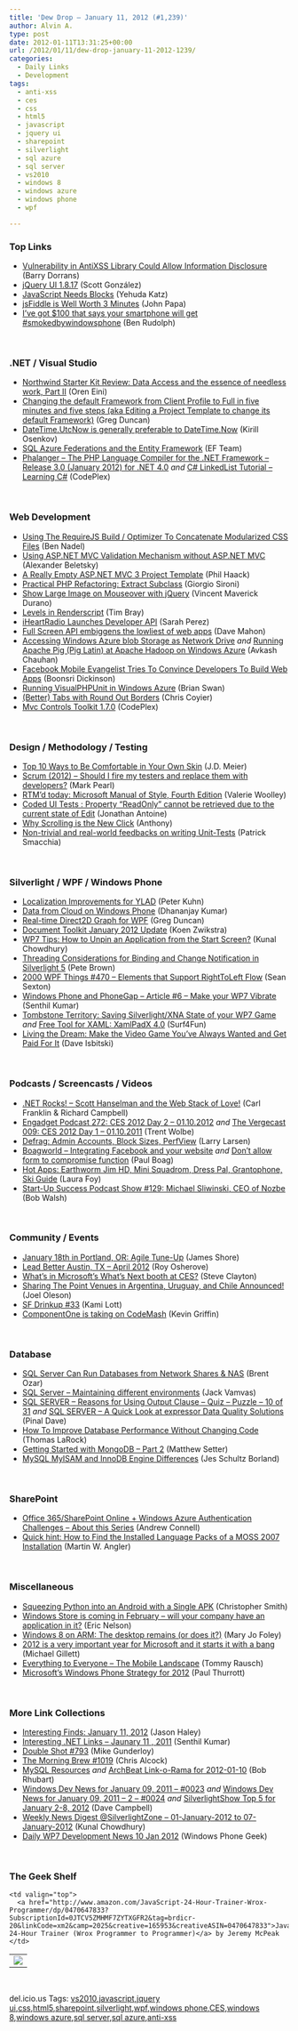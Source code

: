 ```yaml
---
title: 'Dew Drop – January 11, 2012 (#1,239)'
author: Alvin A.
type: post
date: 2012-01-11T13:31:25+00:00
url: /2012/01/11/dew-drop-january-11-2012-1239/
categories:
  - Daily Links
  - Development
tags:
  - anti-xss
  - ces
  - css
  - html5
  - javascript
  - jquery ui
  - sharepoint
  - silverlight
  - sql azure
  - sql server
  - vs2010
  - windows 8
  - windows azure
  - windows phone
  - wpf

---
```

### <a name="top"></a>Top Links

  * <a href="http://idunno.org/archive/2012/01/10/vulnerability-in-antixss-library-could-allow-information-disclosure.aspx" target="_blank">Vulnerability in AntiXSS Library Could Allow Information Disclosure</a> (Barry Dorrans)
  * [jQuery UI 1.8.17][1] (Scott González)
  * [JavaScript Needs Blocks][2] (Yehuda Katz)
  * [jsFiddle is Well Worth 3 Minutes][3] (John Papa)
  * [I’ve got $100 that says your smartphone will get #smokedbywindowsphone][4] (Ben Rudolph)

&#160;

### <a name="dotnet"></a>.NET / Visual Studio

  * [Northwind Starter Kit Review: Data Access and the essence of needless work, Part II][5] (Oren Eini)
  * [Changing the default Framework from Client Profile to Full in five minutes and five steps (aka Editing a Project Template to change its default Framework)][6] (Greg Duncan)
  * [DateTime.UtcNow is generally preferable to DateTime.Now][7] (Kirill Osenkov)
  * [SQL Azure Federations and the Entity Framework][8] (EF Team)
  * <a href="http://phalanger.codeplex.com/releases/view/80282" target="_blank">Phalanger &#8211; The PHP Language Compiler for the .NET Framework &#8211; Release 3.0 (January 2012) for .NET 4.0</a>&#160;_and_&#160;<a href="http://csharplinkedlist.codeplex.com/releases/view/80287" target="_blank">C# LinkedList Tutorial &#8211; Learning C#</a> (CodePlex)

&#160;

### <a name="web"></a>Web Development

  * [Using The RequireJS Build / Optimizer To Concatenate Modularized CSS Files][9] (Ben Nadel)
  * [Using ASP.NET MVC Validation Mechanism without ASP.NET MVC][10] (Alexander Beletsky)
  * [A Really Empty ASP.NET MVC 3 Project Template][11] (Phil Haack)
  * [Practical PHP Refactoring: Extract Subclass][12] (Giorgio Sironi)
  * [Show Large Image on Mouseover with jQuery][13] (Vincent Maverick Durano)
  * [Levels in Renderscript][14] (Tim Bray)
  * [iHeartRadio Launches Developer API][15] (Sarah Perez)
  * [Full Screen API embiggens the lowliest of web apps][16] (Dave Mahon)
  * [Accessing Windows Azure blob Storage as Network Drive][17] _and_ [Running Apache Pig (Pig Latin) at Apache Hadoop on Windows Azure][18] (Avkash Chauhan)
  * [Facebook Mobile Evangelist Tries To Convince Developers To Build Web Apps][19] (Boonsri Dickinson)
  * [Running VisualPHPUnit in Windows Azure][20] (Brian Swan)
  * [(Better) Tabs with Round Out Borders][21] (Chris Coyier)
  * <a href="http://mvccontrolstoolkit.codeplex.com/releases/view/80270" target="_blank">Mvc Controls Toolkit 1.7.0</a> (CodePlex)

&#160;

### <a name="design"></a>Design / Methodology / Testing

  * [Top 10 Ways to Be Comfortable in Your Own Skin][22] (J.D. Meier)
  * [Scrum (2012) – Should I fire my testers and replace them with developers?][23] (Mark Pearl)
  * [RTM’d today: Microsoft Manual of Style, Fourth Edition][24] (Valerie Woolley)
  * [Coded UI Tests : Property “ReadOnly” cannot be retrieved due to the current state of Edit][25] (Jonathan Antoine)
  * [Why Scrolling is the New Click][26] (Anthony)
  * [Non-trivial and real-world feedbacks on writing Unit-Tests][27] (Patrick Smacchia)

&#160;

### <a name="silverlight"></a>Silverlight / WPF / Windows Phone

  * [Localization Improvements for YLAD][28] (Peter Kuhn)
  * [Data from Cloud on Windows Phone][29] (Dhananjay Kumar)
  * [Real-time Direct2D Graph for WPF][30] (Greg Duncan)
  * [Document Toolkit January 2012 Update][31] (Koen Zwikstra)
  * [WP7 Tips: How to Unpin an Application from the Start Screen?][32] (Kunal Chowdhury)
  * [Threading Considerations for Binding and Change Notification in Silverlight 5][33] (Pete Brown)
  * <a href="http://wpf.2000things.com/2012/01/11/470-elements-that-support-righttoleft-flow/" target="_blank">2000 WPF Things #470 – Elements that Support RightToLeft Flow</a> (Sean Sexton)
  * [Windows Phone and PhoneGap – Article #6 – Make your WP7 Vibrate][34] (Senthil Kumar)
  * [Tombstone Territory: Saving Silverlight/XNA State of your WP7 Game][35] _and_ [Free Tool for XAML: XamlPadX 4.0][36] (Surf4Fun)
  * [Living the Dream: Make the Video Game You’ve Always Wanted and Get Paid For It][37] (Dave Isbitski)

&#160;

### <a name="podcasts"></a>Podcasts / Screencasts / Videos

  * <a href="http://www.dotnetrocks.com/default.aspx?ShowNum=731" target="_blank">.NET Rocks! &#8211; Scott Hanselman and the Web Stack of Love!</a> (Carl Franklin & Richard Campbell)
  * [Engadget Podcast 272: CES 2012 Day 2 &#8211; 01.10.2012][38] _and_ [The Vergecast 009: CES 2012 Day 1 &#8211; 01.10.2011][39] (Trent Wolbe)
  * [Defrag: Admin Accounts, Block Sizes, PerfView][40] (Larry Larsen)
  * <a href="http://boagworld.com/tumblog/integrating-facebook-and-your-website/" target="_blank">Boagworld &#8211; Integrating Facebook and your website</a> _and_ [Don’t allow form to compromise function][41] (Paul Boag)
  * [Hot Apps: Earthworm Jim HD, Mini Squadrom, Dress Pal, Grantophone, Ski Guide][42] (Laura Foy)
  * <a href="http://startupsuccesspodcast.com/2012/01/show-129-michael-sliwinski-ceo-of-nozbe/" target="_blank">Start-Up Success Podcast Show #129: Michael Sliwinski, CEO of Nozbe</a> (Bob Walsh)

&#160;

### <a name="events"></a>Community / Events

  * [January 18th in Portland, OR: Agile Tune-Up][43] (James Shore)
  * [Lead Better Austin, TX &#8211; April 2012][44] (Roy Osherove)
  * [What’s in Microsoft’s What’s Next booth at CES?][45] (Steve Clayton)
  * [Sharing The Point Venues in Argentina, Uruguay, and Chile Announced!][46] (Joel Oleson)
  * [SF Drinkup #33][47] (Kami Lott)
  * [ComponentOne is taking on CodeMash][48] (Kevin Griffin)

&#160;

### <a name="sql"></a>Database

  * [SQL Server Can Run Databases from Network Shares & NAS][49] (Brent Ozar)
  * [SQL Server – Maintaining different environments][50] (Jack Vamvas)
  * [SQL SERVER – Reasons for Using Output Clause – Quiz – Puzzle – 10 of 31][51] _and_ [SQL SERVER – A Quick Look at expressor Data Quality Solutions][52] (Pinal Dave)
  * [How To Improve Database Performance Without Changing Code][53] (Thomas LaRock)
  * [Getting Started with MongoDB – Part 2][54] (Matthew Setter)
  * [MySQL MyISAM and InnoDB Engine Differences][55] (Jes Schultz Borland)

&#160;

### <a name="sp"></a>SharePoint

  * [Office 365/SharePoint Online + Windows Azure Authentication Challenges &#8211; About this Series][56] (Andrew Connell)
  * [Quick hint: How to Find the Installed Language Packs of a MOSS 2007 Installation][57] (Martin W. Angler)

&#160;

### <a name="misc"></a>Miscellaneous

  * [Squeezing Python into an Android with a Single APK][58] (Christopher Smith)
  * [Windows Store is coming in February – will your company have an application in it?][59] (Eric Nelson)
  * [Windows 8 on ARM: The desktop remains (or does it?)][60] (Mary Jo Foley)
  * [2012 is a very important year for Microsoft and it starts it with a bang][61] (Michael Gillett)
  * [Everything to Everyone &#8211; The Mobile Landscape][62] (Tommy Rausch)
  * [Microsoft&#8217;s Windows Phone Strategy for 2012][63] (Paul Thurrott)

&#160;

### <a name="links"></a>More Link Collections

  * [Interesting Finds: January 11, 2012][64] (Jason Haley)
  * [Interesting .NET Links – Jaunary 11 , 2011][65] (Senthil Kumar)
  * [Double Shot #793][66] (Mike Gunderloy)
  * [The Morning Brew #1019][67] (Chris Alcock)
  * [MySQL Resources][68] _and_ [ArchBeat Link-o-Rama for 2012-01-10][69] (Bob Rhubart)
  * [Windows Dev News for January 09, 2011 &#8211; #0023][70] _and_ [Windows Dev News for January 09, 2011 &#8211; 2 &#8211; #0024][71] _and_&#160;[SilverlightShow Top 5 for January 2-8, 2012][72] (Dave Campbell)
  * [Weekly News Digest @SilverlightZone &#8211; 01-January-2012 to 07-January-2012][73] (Kunal Chowdhury)
  * [Daily WP7 Development News 10 Jan 2012][74] (Windows Phone Geek)

&#160;

### <a name="shelf"></a>The Geek Shelf

<table border="0" cellspacing="0" cellpadding="0">
  <tr>
    <td>
      <img data-recalc-dims="1" decoding="async" src="https://i0.wp.com/ecx.images-amazon.com/images/I/51CajQgp9FL._SL160_.jpg?w=660" />
    </td>
    
    <td valign="top">
      <a href="http://www.amazon.com/JavaScript-24-Hour-Trainer-Wrox-Programmer/dp/0470647833?SubscriptionId=0JTCV5ZMHMF7ZYTXGFR2&tag=brdicr-20&linkCode=xm2&camp=2025&creative=165953&creativeASIN=0470647833">JavaScript 24-Hour Trainer (Wrox Programmer to Programmer)</a> by Jeremy McPeak
    </td>
  </tr>
</table>

&#160;

<div style="padding-bottom: 0px; margin: 0px; padding-left: 0px; padding-right: 0px; display: inline; float: none; padding-top: 0px" id="scid:0767317B-992E-4b12-91E0-4F059A8CECA8:2c1ca7db-a2d4-4b61-8f94-514fdbc06daa" class="wlWriterEditableSmartContent">
  del.icio.us Tags: <a href="http://del.icio.us/popular/vs2010" rel="tag">vs2010</a>,<a href="http://del.icio.us/popular/javascript" rel="tag">javascript</a>,<a href="http://del.icio.us/popular/jquery+ui" rel="tag">jquery ui</a>,<a href="http://del.icio.us/popular/css" rel="tag">css</a>,<a href="http://del.icio.us/popular/html5" rel="tag">html5</a>,<a href="http://del.icio.us/popular/sharepoint" rel="tag">sharepoint</a>,<a href="http://del.icio.us/popular/silverlight" rel="tag">silverlight</a>,<a href="http://del.icio.us/popular/wpf" rel="tag">wpf</a>,<a href="http://del.icio.us/popular/windows+phone" rel="tag">windows phone</a>,<a href="http://del.icio.us/popular/CES" rel="tag">CES</a>,<a href="http://del.icio.us/popular/windows+8" rel="tag">windows 8</a>,<a href="http://del.icio.us/popular/windows+azure" rel="tag">windows azure</a>,<a href="http://del.icio.us/popular/sql+server" rel="tag">sql server</a>,<a href="http://del.icio.us/popular/sql+azure" rel="tag">sql azure</a>,<a href="http://del.icio.us/popular/anti-xss" rel="tag">anti-xss</a>
</div>

 [1]: http://blog.jqueryui.com/2012/01/jquery-ui-1-8-17/
 [2]: http://feedproxy.google.com/~r/KatzGotYourTongue/~3/v1ctIJnejg4/
 [3]: http://feedproxy.google.com/~r/JohnPapa/~3/7Wkyv829hlM/jsfiddle-is-well-worth-3-minutes
 [4]: http://windowsteamblog.com/windows_phone/b/windowsphone/archive/2012/01/10/i-ve-got-100-that-says-your-smartphone-will-get-smokedbywindowsphone.aspx
 [5]: http://feedproxy.google.com/~r/AyendeRahien/~3/GDCkPC1Hjyw/northwind-starter-kit-review-data-access-and-the-essence-of-needless-work-part-ii
 [6]: http://coolthingoftheday.blogspot.com/2012/01/changing-default-framework-from-client.html
 [7]: http://blogs.msdn.com/b/kirillosenkov/archive/2012/01/10/datetime-utcnow-is-generally-preferable-to-datetime-now.aspx
 [8]: http://blogs.msdn.com/b/adonet/archive/2012/01/10/sql-azure-federations-and-the-entity-framework.aspx
 [9]: http://www.bennadel.com/blog/2310-Using-The-RequireJS-Build-Optimizer-To-Concatenate-Modularized-CSS-Files.htm
 [10]: http://feedproxy.google.com/~r/abeletskyblog/~3/qalvpEdQrlU/using-aspnet-mvc-validation-mechanism.html
 [11]: http://feeds.haacked.com/~r/haacked/~3/Ar64TkMh2C0/a-really-empty-asp-net-mvc-3-project-template.aspx
 [12]: http://feeds.dzone.com/~r/zones/agile/~3/PaDVLjF5gI0/practical-php-refactoring-41
 [13]: http://feedproxy.google.com/~r/geekswithblogs/~3/rg4dFg2X2Pk/show-large-image-on-mouseover-with-jquery.aspx
 [14]: http://feedproxy.google.com/~r/blogspot/hsDu/~3/MwdUsePnIWE/levels-in-renderscript.html
 [15]: http://feedproxy.google.com/~r/Techcrunch/~3/BAWfBiUxXUA/
 [16]: http://feedproxy.google.com/~r/AjaxBestiary/~3/bhp84JEpSFA/
 [17]: http://feedproxy.google.com/~r/AvkashChauhansBlog/~3/Eia7YAMkHgk/accessing-windows-azure-blob-storage-as-network-drive.aspx
 [18]: http://feedproxy.google.com/~r/AvkashChauhansBlog/~3/PDpx16bN2XM/running-apache-pig-pig-latin-at-apache-hadoop-on-windows-azure.aspx
 [19]: http://feedproxy.google.com/~r/typepad/alleyinsider/silicon_alley_insider/~3/5cy-W7Mqjrw/facebook-guy-wants-you-to-build-in-html-5-to-help-facebook-be-social-everywhere-2012-1
 [20]: http://blogs.msdn.com/b/silverlining/archive/2012/01/10/running-visualphpunit-in-windows-azure.aspx
 [21]: http://css-tricks.com/better-tabs-with-round-out-borders/
 [22]: http://feedproxy.google.com/~r/SourcesOfInsight/~3/ZRSuXVKdoMs/
 [23]: http://feedproxy.google.com/~r/geekswithblogs/~3/iKJSsE7nAW4/scrum-2012-ndash-should-i-fire-my-testers-and-replace.aspx
 [24]: http://blogs.msdn.com/b/microsoft_press/archive/2012/01/10/rtm-d-today-microsoft-manual-of-style-fourth-edition.aspx
 [25]: http://feedproxy.google.com/~r/JonathanAntoine/~3/DiwxfpW0aKw/
 [26]: http://feedproxy.google.com/~r/uxmovement/~3/lFvboCeoC8Q/
 [27]: http://feedproxy.google.com/~r/CodeBetter/~3/0pZIXrW2kHg/
 [28]: http://www.pitorque.de/MisterGoodcat/post.aspx?id=b99595f6-d7d0-4147-be5b-04cd4b2d42b3
 [29]: http://debugmode.net/2012/01/11/data-from-cloud-on-windows-phone/
 [30]: http://coolthingoftheday.blogspot.com/2012/01/real-time-direct2d-graph-for-wpf.html
 [31]: http://firstfloorsoftware.com/blog/document-toolkit-january-2012-update/
 [32]: http://feedproxy.google.com/~r/kunal2383/~3/gORI7_RzoHM/wp7-tips-how-to-unpin-application-from.html
 [33]: http://feedproxy.google.com/~r/PeteBrown/~3/mPgdkOol8xE/threading-considerations-for-binding-and-change-notification-in-silverlight-5
 [34]: http://techblog.ginktage.com/2012/01/windows-phone-and-phonegap-article-6-make-your-wp7-vibrate/
 [35]: http://feedproxy.google.com/~r/BuildingGamesBasedOnSilverlightAndExpressions/~3/TBvJ6v5T3Z0/tombstone-territory-saving-silverlight-xna-state-of-your-wp7-game.aspx
 [36]: http://feedproxy.google.com/~r/BuildingGamesBasedOnSilverlightAndExpressions/~3/3au0k_DyJ5A/free-tool-for-xaml-xamlpadx-4-0.aspx
 [37]: http://feedproxy.google.com/~r/msdn/lTEL/~3/8LCTbdvJUrs/living-the-dream-make-the-video-game-you-ve-always-wanted-and-get-paid-for-it.aspx
 [38]: http://www.engadget.com/2012/01/10/engadget-podcast-272-ces-2012-day-2-01-10-2012/
 [39]: http://www.theverge.com/ces/2012/1/10/2697330/the-vergecast-009-ces-2012-day-1-01-10-2011
 [40]: http://channel9.msdn.com/Shows/The-Defrag-Show/Defrag-Admin-Accounts-Block-Sizes-PerfView
 [41]: http://boagworld.com/tumblog/dont-allow-form-to-compromise-function/
 [42]: http://channel9.msdn.com/Shows/Hot-Apps/Hot-Apps-Earthworm-Jim-HD-Mini-Squadrom-Dress-Pal-Grantophone-Ski-Guide
 [43]: http://jamesshore.com/Calendar/2012-01-18.html
 [44]: http://feedproxy.google.com/~r/5whys/~3/8HdJUXg1_9U/lead-better-austin-tx-april-2012.html
 [45]: http://blogs.technet.com/b/next/archive/2012/01/10/what-s-in-microsoft-s-what-s-next-booth-at-ces.aspx
 [46]: http://feedproxy.google.com/~r/JoelsSharepointLand/~3/tmhvudthAC0/ViewPost.aspx
 [47]: https://github.com/blog/1023-sf-drinkup-33
 [48]: http://our.componentone.com/2012/01/10/componentone-is-taking-on-codemash/
 [49]: http://feedproxy.google.com/~r/BrentOzar-SqlServerDba/~3/F_06imThl7c/
 [50]: http://feedproxy.google.com/~r/sqlserverpedia/~3/oLzZ9cMM_x4/
 [51]: http://blog.sqlauthority.com/2012/01/11/sql-server-reasons-for-using-output-clause-quiz-puzzle-10-of-31/
 [52]: http://blog.sqlauthority.com/2012/01/11/sql-server-a-quick-look-at-expressor-data-quality-solutions/
 [53]: http://feedproxy.google.com/~r/sqlserverpedia/~3/iI-jZnX1n1g/
 [54]: http://feedproxy.google.com/~r/nettuts/~3/oezDRlfJnE0/
 [55]: http://blogs.lessthandot.com/index.php/DataMgmt/DBProgramming/mysql-myisam-and-innodb-engine
 [56]: http://feedproxy.google.com/~r/AndrewConnell/~3/yEF7XEGOtV0/office-365sharepoint-online-windows-azure-authentication-challenges.aspx
 [57]: http://angler.wordpress.com/2012/01/11/quick-hint-how-to-find-the-installed-language-packs-of-a-moss-2007-installation/
 [58]: http://feeds.dzone.com/~r/zones/css/~3/8Bs1iq98Kb8/squeezing-python-android
 [59]: http://feedproxy.google.com/~r/IUpdateable/~3/37TnugxWJsc/
 [60]: http://www.zdnet.com/blog/microsoft/windows-8-on-arm-the-desktop-remains-or-does-it/11612
 [61]: http://feedproxy.google.com/~r/liveside/~3/LQbPjsCGgQY/
 [62]: http://blogs.infragistics.com/blogs/ux/archive/2012/01/10/everything-to-everyone-the-mobile-landscape2.aspx
 [63]: http://www.winsupersite.com/article/windowsphone75/microsoft-windows-phone-strategy-2012-141860
 [64]: http://jasonhaley.com/blog/post.aspx?id=ac0e1093-23be-44fa-b7dd-10ee97faafd1
 [65]: http://techblog.ginktage.com/2012/01/interesting-net-links-jaunary-11-2011/
 [66]: http://afreshcup.com/home/2012/1/11/double-shot-793.html
 [67]: http://feedproxy.google.com/~r/ReflectivePerspective/~3/x4biUZxKcyM/
 [68]: http://feedproxy.google.com/~r/brhubartOTN/~3/GiG01l6ciHo/mysql_resources
 [69]: http://feedproxy.google.com/~r/brhubartOTN/~3/cCFLU7_iCCA/archbeat_link_o_rama_for56
 [70]: http://www.windowsdevnews.com/Blogs.aspx?ID=40
 [71]: http://www.windowsdevnews.com/Blogs.aspx?ID=42
 [72]: http://www.windowsdevnews.com/Blogs.aspx?ID=41
 [73]: http://www.silverlight-zone.com/2012/01/weekly-news-digest-silverlightzone-01.html
 [74]: http://feedproxy.google.com/~r/Windowsphonegeek/~3/5sXQH0E0D-M/daily-wp7-development-news-10-jan-2012